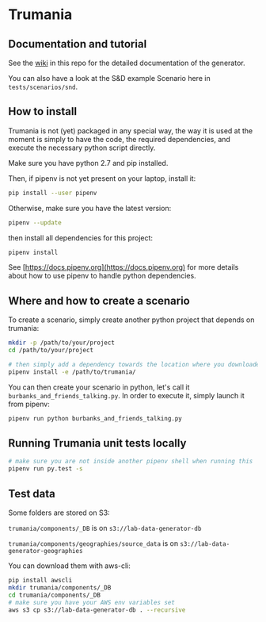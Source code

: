 # Trumania

## Documentation and tutorial

See the [wiki](https://github.com/RealImpactAnalytics/trumania/wiki) in this repo for the detailed documentation of the generator. 

You can also have a look at the S&D example Scenario here in `tests/scenarios/snd`.

## How to install 

Trumania is not (yet) packaged in any special way, the way it is used at the moment is simply to have the code, the required dependencies, and execute the necessary python script directly. 

Make sure you have python 2.7 and pip installed.

Then, if pipenv is not yet present on your laptop, install it: 

```sh
pip install --user pipenv
```

Otherwise, make sure you have the latest version:

```sh
pipenv --update
```

then install all dependencies for this project: 
```sh
pipenv install
```

See [https://docs.pipenv.org](https://docs.pipenv.org) for more details about how to use pipenv to handle python dependencies.


## Where and how to create a scenario

To create a scenario, simply create another python project that depends on trumania: 

```sh
mkdir -p /path/to/your/project
cd /path/to/your/project

# then simply add a dependency towards the location where you downloaded trumania:
pipenv install -e /path/to/trumania/
```

You can then create your scenario in python, let's call it `burbanks_and_friends_talking.py`.  In order to execute it, simply launch it from pipenv: 

```sh
pipenv run python burbanks_and_friends_talking.py  
```

## Running Trumania unit tests locally


```sh
# make sure you are not inside another pipenv shell when running this
pipenv run py.test -s 
```

## Test data
Some folders are stored on S3:

`trumania/components/_DB` is on `s3://lab-data-generator-db`

`trumania/components/geographies/source_data` is on `s3://lab-data-generator-geographies`

You can download them with aws-cli:

```sh
pip install awscli
mkdir trumania/components/_DB
cd trumania/components/_DB
# make sure you have your AWS env variables set
aws s3 cp s3://lab-data-generator-db . --recursive
```

